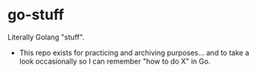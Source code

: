 # go-stuff
Literally Golang "stuff".

* This repo exists for practicing and archiving purposes... and to take a look occasionally so I can remember "how to do X" in Go.
